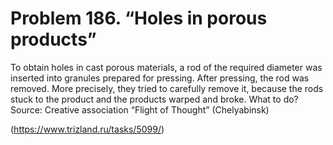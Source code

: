 # Problem 186. “Holes in porous products”

To obtain holes in cast porous materials, a rod of the required diameter was inserted into granules prepared for pressing. After pressing, the rod was removed. More precisely, they tried to carefully remove it, because the rods stuck to the product and the products warped and broke. What to do? Source: Creative association “Flight of Thought” (Chelyabinsk)

(https://www.trizland.ru/tasks/5099/)